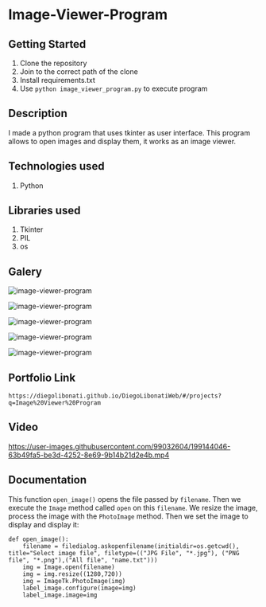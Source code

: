 # Image-Viewer-Program

## Getting Started

1. Clone the repository
2. Join to the correct path of the clone
3. Install requirements.txt
4. Use `python image_viewer_program.py` to execute program

## Description

I made a python program that uses tkinter as user interface. This program allows to open images and display them, it works as an image viewer.

## Technologies used

1. Python

## Libraries used

1. Tkinter
2. PIL
3. os

## Galery

![image-viewer-program](https://raw.githubusercontent.com/DiegoLibonati/DiegoLibonatiWeb/main/data/projects/Python/Imagenes/imageviewerpython-0.jpg)

![image-viewer-program](https://raw.githubusercontent.com/DiegoLibonati/DiegoLibonatiWeb/main/data/projects/Python/Imagenes/imageviewerpython-1.jpg)

![image-viewer-program](https://raw.githubusercontent.com/DiegoLibonati/DiegoLibonatiWeb/main/data/projects/Python/Imagenes/imageviewerpython-2.jpg)

![image-viewer-program](https://raw.githubusercontent.com/DiegoLibonati/DiegoLibonatiWeb/main/data/projects/Python/Imagenes/imageviewerpython-3.jpg)

![image-viewer-program](https://raw.githubusercontent.com/DiegoLibonati/DiegoLibonatiWeb/main/data/projects/Python/Imagenes/imageviewerpython-4.jpg)

## Portfolio Link

`https://diegolibonati.github.io/DiegoLibonatiWeb/#/projects?q=Image%20Viewer%20Program`

## Video

https://user-images.githubusercontent.com/99032604/199144046-63b49fa5-be3d-4252-8e69-9b14b21d2e4b.mp4

## Documentation

This function `open_image()` opens the file passed by `filename`. Then we execute the `Image` method called `open` on this `filename`. We resize the image, process the image with the `PhotoImage` method. Then we set the image to display and display it:

```
def open_image():
    filename = filedialog.askopenfilename(initialdir=os.getcwd(), title="Select image file", filetype=(("JPG File", "*.jpg"), ("PNG file", "*.png"),("All file", "name.txt")))
    img = Image.open(filename)
    img = img.resize((1280,720))
    img = ImageTk.PhotoImage(img)
    label_image.configure(image=img)
    label_image.image=img
```
